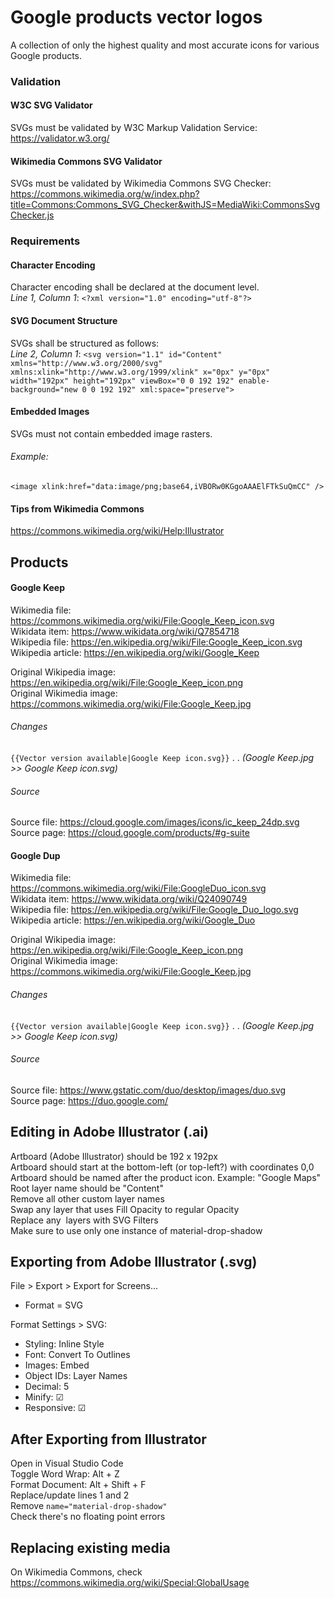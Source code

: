 # Google products vector logos  
A collection of only the highest quality and most accurate icons for various Google products.  


### Validation  
#### W3C SVG Validator  
SVGs must be validated by W3C Markup Validation Service:  
https://validator.w3.org/  
  
#### Wikimedia Commons SVG Validator  
SVGs must be validated by Wikimedia Commons SVG Checker:  
https://commons.wikimedia.org/w/index.php?title=Commons:Commons_SVG_Checker&withJS=MediaWiki:CommonsSvgChecker.js  
  
### Requirements  
#### Character Encoding  
Character encoding shall be declared at the document level.  
_Line 1, Column 1_: `<?xml version="1.0" encoding="utf-8"?>`  
  
#### SVG Document Structure  
SVGs shall be structured as follows:  
_Line 2, Column 1_: `<svg version="1.1" id="Content" xmlns="http://www.w3.org/2000/svg" xmlns:xlink="http://www.w3.org/1999/xlink" x="0px" y="0px" width="192px" height="192px" viewBox="0 0 192 192" enable-background="new 0 0 192 192" xml:space="preserve">`  
  
#### Embedded Images  
SVGs must not contain embedded image rasters.  
###### Example:  
`<image xlink:href="data:image/png;base64,iVBORw0KGgoAAAElFTkSuQmCC" />`  
  
#### Tips from Wikimedia Commons  
https://commons.wikimedia.org/wiki/Help:Illustrator  
  
## Products  
  
#### Google Keep  
Wikimedia file: https://commons.wikimedia.org/wiki/File:Google_Keep_icon.svg  
Wikidata item: https://www.wikidata.org/wiki/Q7854718  
Wikipedia file: https://en.wikipedia.org/wiki/File:Google_Keep_icon.svg  
Wikipedia article: https://en.wikipedia.org/wiki/Google_Keep  

Original Wikipedia image: https://en.wikipedia.org/wiki/File:Google_Keep_icon.png  
Original Wikimedia image: https://commons.wikimedia.org/wiki/File:Google_Keep.jpg  

###### Changes  
`{{Vector version available|Google Keep icon.svg}}`
  . . _(Google Keep.jpg >> Google Keep icon.svg)_

###### Source  
Source file: https://cloud.google.com/images/icons/ic_keep_24dp.svg  
Source page: https://cloud.google.com/products/#g-suite  

#### Google Dup  
Wikimedia file: https://commons.wikimedia.org/wiki/File:GoogleDuo_icon.svg  
Wikidata item: https://www.wikidata.org/wiki/Q24090749  
Wikipedia file: https://en.wikipedia.org/wiki/File:Google_Duo_logo.svg
Wikipedia article: https://en.wikipedia.org/wiki/Google_Duo  

Original Wikipedia image: https://en.wikipedia.org/wiki/File:Google_Keep_icon.png  
Original Wikimedia image: https://commons.wikimedia.org/wiki/File:Google_Keep.jpg  

###### Changes  
`{{Vector version available|Google Keep icon.svg}}`
  . . _(Google Keep.jpg >> Google Keep icon.svg)_

###### Source  
Source file: https://www.gstatic.com/duo/desktop/images/duo.svg  
Source page: https://duo.google.com/  



## Editing in Adobe Illustrator (.ai)  
Artboard (Adobe Illustrator) should be 192 x 192px  
Artboard should start at the bottom-left (or top-left?) with coordinates 0,0  
Artboard should be named after the product icon. Example: "Google Maps"  
Root layer name should be "Content"  
Remove all other custom layer names  
Swap any layer that uses Fill Opacity to regular Opacity  
Replace any <image> layers with SVG Filters  
Make sure to use only one instance of material-drop-shadow  
  
## Exporting from Adobe Illustrator (.svg)  
File > Export > Export for Screens...  
* Format = SVG  
  
Format Settings > SVG:  
* Styling: Inline Style  
* Font: Convert To Outlines  
* Images: Embed  
* Object IDs: Layer Names  
* Decimal: 5  
* Minify: ☑  
* Responsive: ☑  
  
## After Exporting from Illustrator  
Open in Visual Studio Code  
Toggle Word Wrap: Alt + Z  
Format Document: Alt + Shift + F  
Replace/update lines 1 and 2  
Remove `name="material-drop-shadow"`  
Check there's no floating point errors  


## Replacing existing media
On Wikimedia Commons, check https://commons.wikimedia.org/wiki/Special:GlobalUsage

